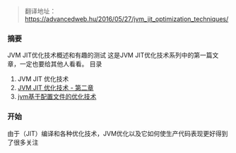 > 翻译地址：https://advancedweb.hu/2016/05/27/jvm_jit_optimization_techniques/
### 摘要
JVM JIT优化技术概述和有趣的测试
这是JVM JIT优化技术系列中的第一篇文章，一定也要给其他人看看。
目录
1.  JVM JIT 优化技术
2.  [JVM JIT 优化技术 - 第二章](https://advancedweb.hu/2016/06/28/jvm_jit_optimization_techniques_part_2/)
3.  [jvm基于配置文件的优化技术](https://advancedweb.hu/2017/03/01/jvm_optimistic_optimizations/)

### 开始
由于（JIT）编译和各种优化技术，JVM优化以及它如何使生产代码表现更好得到了很多关注
